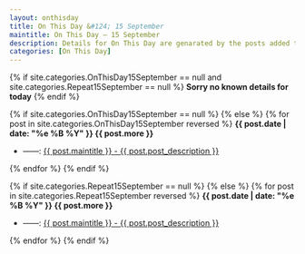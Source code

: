 ```yaml
---
layout: onthisday
title: On This Day &#124; 15 September
maintitle: On This Day — 15 September
description: Details for On This Day are genarated by the posts added to the website so the content is subject to changes/updates over time.
categories: [On This Day]
---
```


{% if site.categories.OnThisDay15September == null and site.categories.Repeat15September == null %}
<strong>Sorry no known details for today</strong>
{% endif %}

{% if site.categories.OnThisDay15September == null %}
{% else %}
{% for post in site.categories.OnThisDay15September reversed %}
<strong>{{ post.date | date: "%e %B %Y" }} {{ post.more }}</strong>
<ul>
<li> ——: <a href="{{ post.url }}">{{ post.maintitle }} - {{ post.post_description }}</a></li>
</ul>
{% endfor %}
{% endif %}

{% if site.categories.Repeat15September == null %}
{% else %}
{% for post in site.categories.Repeat15September reversed %}
<strong>{{ post.date | date: "%e %B %Y" }} {{ post.more }}</strong>
<ul>
<li> ——: <a href="{{ post.url }}">{{ post.maintitle }} - {{ post.post_description }}</a></li>
</ul>
{% endfor %}
{% endif %}
